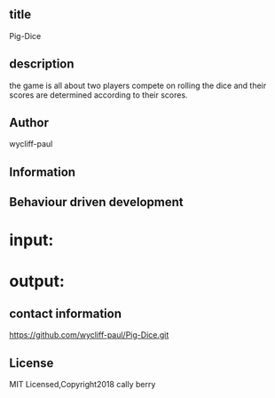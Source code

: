 ## title




Pig-Dice

## description




the game is all about two players compete on rolling the dice and their scores are determined according to their scores.

## Author




wycliff-paul



## Information








## Behaviour driven development




# input:



# output:


## contact information




https://github.com/wycliff-paul/Pig-Dice.git




## License



MIT Licensed,Copyright2018 cally berry
